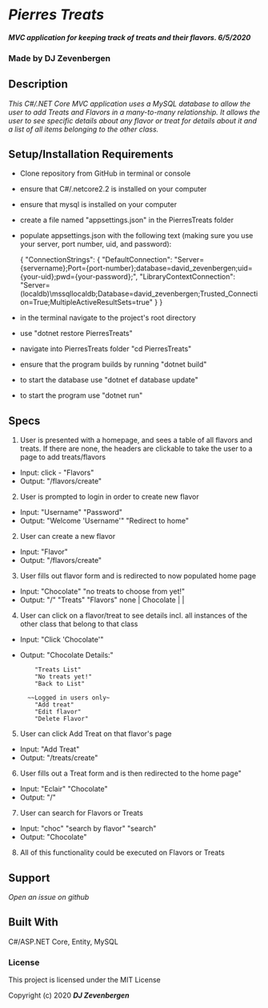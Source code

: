 # _Pierres Treats_

#### _MVC application for keeping track of treats and their flavors. 6/5/2020_

### Made by DJ Zevenbergen


## Description
_This C#/.NET Core MVC application uses a MySQL database to allow the user to add Treats and Flavors in a many-to-many relationship. It allows the user to see specific details about any flavor or treat for details about it and a list of all items belonging to the other class._


## Setup/Installation Requirements
* Clone repository from GitHub in terminal or console
* ensure that C#/.netcore2.2 is installed on your computer
* ensure that mysql is installed on your computer
* create a file named "appsettings.json" in the PierresTreats folder
* populate appsettings.json with the following text (making sure you use your server, port number, uid, and password):

  {
    "ConnectionStrings": {
      "DefaultConnection": "Server={servername};Port={port-number};database=david_zevenbergen;uid={your-uid};pwd={your-password};",
      "LibraryContextConnection": "Server=(localdb)\\mssqllocaldb;Database=david_zevenbergen;Trusted_Connection=True;MultipleActiveResultSets=true"
    }
  }

* in the terminal navigate to the project's root directory
* use "dotnet restore PierresTreats"
* navigate into PierresTreats folder "cd PierresTreats"
* ensure that the program builds by running "dotnet build"
* to start the database use  "dotnet ef database update"
* to start the program use "dotnet run"

## Specs
1. User is presented with a homepage, and sees a table of all flavors and treats.
   If there are none, the headers are clickable to take the user to a page to add treats/flavors
   
  * Input: click - "Flavors"
  * Output: "/flavors/create"
2. User is prompted to login in order to create new flavor
  * Input: "Username" "Password"
  * Output: "Welcome 'Username'" 
            "Redirect to home"
2. User can create a new flavor
  * Input: "Flavor"
  * Output: "/flavors/create"
3. User fills out flavor form and is redirected to now populated home page
  * Input: "Chocolate" "no treats to choose from yet!"
  * Output: "/" "Treats"  "Flavors"
                 none   |  Chocolate
                        |
                        |
4. User can click on a flavor/treat to see details incl. all instances of the other class that belong to that class
  * Input: "Click 'Chocolate'"
  * Output: "Chocolate Details:"

            "Treats List"
            "No treats yet!"
            "Back to List"

          ~~Logged in users only~
            "Add treat"
            "Edit flavor"
            "Delete Flavor"
            
5. User can click Add Treat on that flavor's page
  * Input: "Add Treat"
  * Output: "/treats/create"
6. User fills out a Treat form and is then redirected to the home page" 
  * Input: "Eclair" "Chocolate"
  * Output: "/"

7. User can search for Flavors or Treats
  * Input: "choc" "search by flavor" "search"
  * Output: "Chocolate"

8. All of this functionality could be executed on Flavors or Treats


## Support
_Open an issue on github_


## Built With
C#/ASP.NET Core, Entity, MySQL

### License
This project is licensed under the MIT License

Copyright (c) 2020 **_DJ Zevenbergen_**
